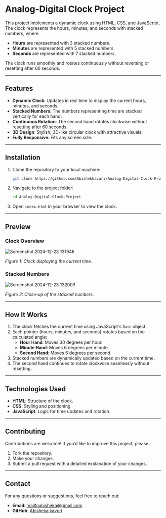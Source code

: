 # Analog-Digital Clock Project

This project implements a dynamic clock using HTML, CSS, and JavaScript. The clock represents the hours, minutes, and seconds with stacked numbers, where:

- **Hours** are represented with 3 stacked numbers.
- **Minutes** are represented with 5 stacked numbers.
- **Seconds** are represented with 7 stacked numbers.

The clock runs smoothly and rotates continuously without reversing or resetting after 60 seconds.

---

## Features

- **Dynamic Clock**: Updates in real time to display the current hours, minutes, and seconds.
- **Stacked Numbers**: The numbers representing time are stacked vertically for each hand.
- **Continuous Rotation**: The second hand rotates clockwise without resetting after 60 seconds.
- **3D Design**: Stylish, 3D-like circular clock with attractive visuals.
- **Fully Responsive**: Fits any screen size.

---

## Installation

1. Clone the repository to your local machine:
   ```bash
   git clone https://github.com/Abishekkavuri/Analog-Digital-Clock-Project.git
   ```
2. Navigate to the project folder:
   ```bash
   cd Analog-Digital-Clock-Project
   ```
3. Open `index.html` in your browser to view the clock.

---

## Preview

### Clock Overview

![Screenshot 2024-12-23 131946](https://github.com/user-attachments/assets/60aac37d-f296-44e1-b5e2-4da98b416af5)

*Figure 1: Clock displaying the current time.*

### Stacked Numbers

![Screenshot 2024-12-23 132003](https://github.com/user-attachments/assets/4b390d4e-19b4-40d9-8589-f295b9ce8d1e)

*Figure 2: Close-up of the stacked numbers.*

---

## How It Works

1. The clock fetches the current time using JavaScript's `Date` object.
2. Each pointer (hours, minutes, and seconds) rotates based on the calculated angle:
   - **Hour Hand**: Moves 30 degrees per hour.
   - **Minute Hand**: Moves 6 degrees per minute.
   - **Second Hand**: Moves 6 degrees per second.
3. Stacked numbers are dynamically updated based on the current time.
4. The second hand continues to rotate clockwise seamlessly without resetting.

---

## Technologies Used

- **HTML**: Structure of the clock.
- **CSS**: Styling and positioning.
- **JavaScript**: Logic for time updates and rotation.

---

## Contributing

Contributions are welcome! If you’d like to improve this project, please:

1. Fork the repository.
2. Make your changes.
3. Submit a pull request with a detailed explanation of your changes.

---


## Contact

For any questions or suggestions, feel free to reach out:

- **Email**: [mailtoabisheka@gmail.com](mailto:mailtoabisheka@gmail.com)
- **GitHub**: [Abisheka kavuri](https://github.com/Abishekkavuri?tab=repositories)

